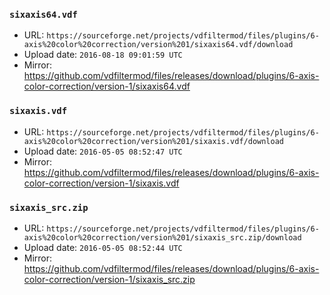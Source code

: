 ### `sixaxis64.vdf`

- URL: `https://sourceforge.net/projects/vdfiltermod/files/plugins/6-axis%20color%20correction/version%201/sixaxis64.vdf/download`
- Upload date: `2016-08-18 09:01:59 UTC`
- Mirror: https://github.com/vdfiltermod/files/releases/download/plugins/6-axis-color-correction/version-1/sixaxis64.vdf


### `sixaxis.vdf`

- URL: `https://sourceforge.net/projects/vdfiltermod/files/plugins/6-axis%20color%20correction/version%201/sixaxis.vdf/download`
- Upload date: `2016-05-05 08:52:47 UTC`
- Mirror: https://github.com/vdfiltermod/files/releases/download/plugins/6-axis-color-correction/version-1/sixaxis.vdf


### `sixaxis_src.zip`

- URL: `https://sourceforge.net/projects/vdfiltermod/files/plugins/6-axis%20color%20correction/version%201/sixaxis_src.zip/download`
- Upload date: `2016-05-05 08:52:44 UTC`
- Mirror: https://github.com/vdfiltermod/files/releases/download/plugins/6-axis-color-correction/version-1/sixaxis_src.zip
